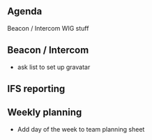 <!-- TITLE: 2018 11 28 -->
<!-- SUBTITLE: A quick summary of 2018 11 28 -->

## Agenda
Beacon / Intercom 
WIG stuff

## Beacon / Intercom 
- ask list to set up gravatar

## IFS reporting

## Weekly planning
- Add day of the week to team planning sheet





